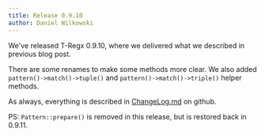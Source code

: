 ```yaml
---
title: Release 0.9.10
author: Daniel Wilkowski
---
```


We've released T-Regx 0.9.10, where we delivered what we described in previous blog post.

There are some renames to make some methods more clear.  We also added `pattern()->match()->tuple()` 
and `pattern()->match()->triple()` helper methods.

As always, everything is described in [ChangeLog.md] on github.

PS: `Pattern::prepare()` is removed in this release, but is restored back in 0.9.11.

[ChangeLog.md]: https://github.com/T-Regx/T-Regx/blob/develop/ChangeLog.md
